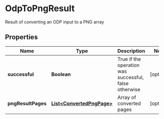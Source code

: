 

# OdpToPngResult

Result of converting an ODP input to a PNG array

## Properties

| Name | Type | Description | Notes |
|------------ | ------------- | ------------- | -------------|
|**successful** | **Boolean** | True if the operation was successful, false otherwise |  [optional] |
|**pngResultPages** | [**List&lt;ConvertedPngPage&gt;**](ConvertedPngPage.md) | Array of converted pages |  [optional] |



